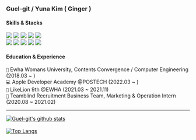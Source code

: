 ### Guel-git / Yuna Kim ( Ginger )

#### Skills & Stacks

<img src="https://img.shields.io/badge/React&nbsp;Native-7382B5?&logo=React&logoColor=white"/> <img src="https://img.shields.io/badge/Swift-7382B5?&logo=Swift&logoColor=white"/> <img src="https://img.shields.io/badge/Figma-7382B5?&logo=Figma&logoColor=white"/> <img src="https://img.shields.io/badge/Illustrator-7382B5?&logo=Adobe Illustrator&logoColor=white"/> <img src="https://img.shields.io/badge/XD-7382B5?&logo=Adobe XD&logoColor=white"/><br/>
<img src="https://img.shields.io/badge/HTML-7382B5?&logo=HTML5&logoColor=white"/> <img src="https://img.shields.io/badge/CSS-7382B5?&logo=CSS3&logoColor=white"/> <img src="https://img.shields.io/badge/JavaScript-7382B5?&logo=JavaScript&logoColor=white"/> <img src="https://img.shields.io/badge/Python-7382B5?&logo=Python&logoColor=white"/> <img src="https://img.shields.io/badge/Django-7382B5?&logo=Django&logoColor=white"/> 

#### Education & Experience
<code>🏫</code>  Ewha Womans University, Contents Convergence / Computer Engineering (2018.03 ~ )<br/>
<code>💻</code> Apple Developer Academy @POSTECH (2022.03 ~ )<br/>
<code>🦁</code> LikeLion 9th @EWHA (2021.03 ~ 2021.11)<br/>
<code>💼</code> Teamblind Recruitment Business Team, Marketing & Operation Intern (2020.08 ~ 2021.02)
<hr/>

[![Guel-git's github stats](https://github-readme-stats.vercel.app/api?username=Guel-git&count_private=true&custom_title=Guel-git&nbsp;&bg_color=30,98B0FF,C1ABFF&title_color=FFFFFF&text_color=FFFFFF)](https://github.com/anuraghazra/github-readme-stats)
<br/><br/>
[![Top Langs](https://github-readme-stats.vercel.app/api/top-langs/?username=Guel-git&layout=compact&custom_title=Most&nbsp;Used&nbsp;Languages&bg_color=30,98B0FF,C1ABFF&title_color=fff&text_color=fff)](https://github.com/anuraghazra/github-readme-stats)

